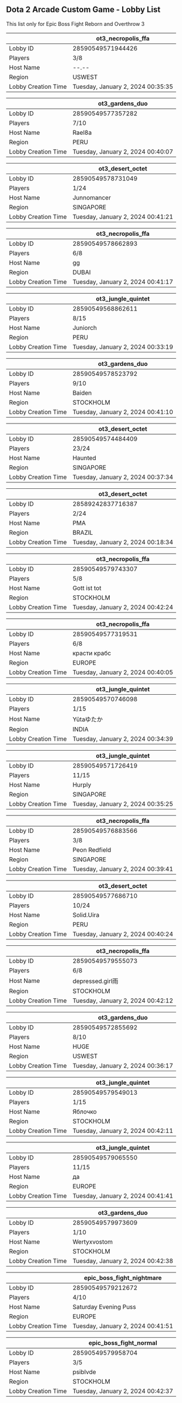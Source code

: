 ## Dota 2 Arcade Custom Game - Lobby List

This list only for Epic Boss Fight Reborn and Overthrow 3

|  | ot3_necropolis_ffa |
| ------ | ------ |
| Lobby ID | 28590549571944426 |
| Players | 3/8 |
| Host Name | --.-- |
| Region | USWEST |
| Lobby Creation Time | Tuesday, January 2, 2024 00:35:35 |


|  | ot3_gardens_duo |
| ------ | ------ |
| Lobby ID | 28590549577357282 |
| Players | 7/10 |
| Host Name | Rael8a |
| Region | PERU |
| Lobby Creation Time | Tuesday, January 2, 2024 00:40:07 |


|  | ot3_desert_octet |
| ------ | ------ |
| Lobby ID | 28590549578731049 |
| Players | 1/24 |
| Host Name | Junnomancer |
| Region | SINGAPORE |
| Lobby Creation Time | Tuesday, January 2, 2024 00:41:21 |


|  | ot3_necropolis_ffa |
| ------ | ------ |
| Lobby ID | 28590549578662893 |
| Players | 6/8 |
| Host Name | gg |
| Region | DUBAI |
| Lobby Creation Time | Tuesday, January 2, 2024 00:41:17 |


|  | ot3_jungle_quintet |
| ------ | ------ |
| Lobby ID | 28590549568862611 |
| Players | 8/15 |
| Host Name | Juniorch |
| Region | PERU |
| Lobby Creation Time | Tuesday, January 2, 2024 00:33:19 |


|  | ot3_gardens_duo |
| ------ | ------ |
| Lobby ID | 28590549578523792 |
| Players | 9/10 |
| Host Name | Baiden |
| Region | STOCKHOLM |
| Lobby Creation Time | Tuesday, January 2, 2024 00:41:10 |


|  | ot3_desert_octet |
| ------ | ------ |
| Lobby ID | 28590549574484409 |
| Players | 23/24 |
| Host Name | Haunted |
| Region | SINGAPORE |
| Lobby Creation Time | Tuesday, January 2, 2024 00:37:34 |


|  | ot3_desert_octet |
| ------ | ------ |
| Lobby ID | 28589242837716387 |
| Players | 2/24 |
| Host Name | PMA |
| Region | BRAZIL |
| Lobby Creation Time | Tuesday, January 2, 2024 00:18:34 |


|  | ot3_necropolis_ffa |
| ------ | ------ |
| Lobby ID | 28590549579743307 |
| Players | 5/8 |
| Host Name | Gott ist tot |
| Region | STOCKHOLM |
| Lobby Creation Time | Tuesday, January 2, 2024 00:42:24 |


|  | ot3_necropolis_ffa |
| ------ | ------ |
| Lobby ID | 28590549577319531 |
| Players | 6/8 |
| Host Name | красти крабс |
| Region | EUROPE |
| Lobby Creation Time | Tuesday, January 2, 2024 00:40:05 |


|  | ot3_jungle_quintet |
| ------ | ------ |
| Lobby ID | 28590549570746098 |
| Players | 1/15 |
| Host Name | Yūtaゆたか |
| Region | INDIA |
| Lobby Creation Time | Tuesday, January 2, 2024 00:34:39 |


|  | ot3_jungle_quintet |
| ------ | ------ |
| Lobby ID | 28590549571726419 |
| Players | 11/15 |
| Host Name | Hurply |
| Region | SINGAPORE |
| Lobby Creation Time | Tuesday, January 2, 2024 00:35:25 |


|  | ot3_necropolis_ffa |
| ------ | ------ |
| Lobby ID | 28590549576883566 |
| Players | 3/8 |
| Host Name | Peon Redfield |
| Region | SINGAPORE |
| Lobby Creation Time | Tuesday, January 2, 2024 00:39:41 |


|  | ot3_desert_octet |
| ------ | ------ |
| Lobby ID | 28590549577686710 |
| Players | 10/24 |
| Host Name | Solid.Uira |
| Region | PERU |
| Lobby Creation Time | Tuesday, January 2, 2024 00:40:24 |


|  | ot3_necropolis_ffa |
| ------ | ------ |
| Lobby ID | 28590549579555073 |
| Players | 6/8 |
| Host Name | depressed.girl雨 |
| Region | STOCKHOLM |
| Lobby Creation Time | Tuesday, January 2, 2024 00:42:12 |


|  | ot3_gardens_duo |
| ------ | ------ |
| Lobby ID | 28590549572855692 |
| Players | 8/10 |
| Host Name | HUGE |
| Region | USWEST |
| Lobby Creation Time | Tuesday, January 2, 2024 00:36:17 |


|  | ot3_jungle_quintet |
| ------ | ------ |
| Lobby ID | 28590549579549013 |
| Players | 1/15 |
| Host Name | Яблочко |
| Region | STOCKHOLM |
| Lobby Creation Time | Tuesday, January 2, 2024 00:42:11 |


|  | ot3_jungle_quintet |
| ------ | ------ |
| Lobby ID | 28590549579065550 |
| Players | 11/15 |
| Host Name | да |
| Region | EUROPE |
| Lobby Creation Time | Tuesday, January 2, 2024 00:41:41 |


|  | ot3_gardens_duo |
| ------ | ------ |
| Lobby ID | 28590549579973609 |
| Players | 1/10 |
| Host Name | Wertyxvostom |
| Region | STOCKHOLM |
| Lobby Creation Time | Tuesday, January 2, 2024 00:42:38 |


|  | epic_boss_fight_nightmare |
| ------ | ------ |
| Lobby ID | 28590549579212672 |
| Players | 4/10 |
| Host Name | Saturday Evening Puss |
| Region | EUROPE |
| Lobby Creation Time | Tuesday, January 2, 2024 00:41:51 |


|  | epic_boss_fight_normal |
| ------ | ------ |
| Lobby ID | 28590549579958704 |
| Players | 3/5 |
| Host Name | psiblvde |
| Region | STOCKHOLM |
| Lobby Creation Time | Tuesday, January 2, 2024 00:42:37 |



